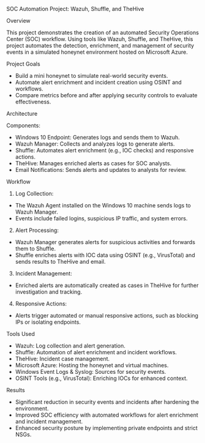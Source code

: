 SOC Automation Project: Wazuh, Shuffle, and TheHive

Overview

This project demonstrates the creation of an automated Security Operations Center (SOC) workflow. Using tools like Wazuh, Shuffle, and TheHive, this project automates the detection, enrichment, and management of security events in a simulated honeynet environment hosted on Microsoft Azure.

Project Goals

- Build a mini honeynet to simulate real-world security events.
- Automate alert enrichment and incident creation using OSINT and workflows.
- Compare metrics before and after applying security controls to evaluate effectiveness.


Architecture

Components:

- Windows 10 Endpoint: Generates logs and sends them to Wazuh.
- Wazuh Manager: Collects and analyzes logs to generate alerts.
- Shuffle: Automates alert enrichment (e.g., IOC checks) and responsive actions.
- TheHive: Manages enriched alerts as cases for SOC analysts.
- Email Notifications: Sends alerts and updates to analysts for review.


Workflow

1. Log Collection:
- The Wazuh Agent installed on the Windows 10 machine sends logs to Wazuh Manager.
- Events include failed logins, suspicious IP traffic, and system errors.
  
2. Alert Processing:
- Wazuh Manager generates alerts for suspicious activities and forwards them to Shuffle.
- Shuffle enriches alerts with IOC data using OSINT (e.g., VirusTotal) and sends results to TheHive and email.
  
3. Incident Management:
- Enriched alerts are automatically created as cases in TheHive for further investigation and tracking.

4. Responsive Actions:
- Alerts trigger automated or manual responsive actions, such as blocking IPs or isolating endpoints.





Tools Used

- Wazuh: Log collection and alert generation.
- Shuffle: Automation of alert enrichment and incident workflows.
- TheHive: Incident case management.
- Microsoft Azure: Hosting the honeynet and virtual machines.
- Windows Event Logs & Syslog: Sources for security events.
- OSINT Tools (e.g., VirusTotal): Enriching IOCs for enhanced context.


Results
- Significant reduction in security events and incidents after hardening the environment.
- Improved SOC efficiency with automated workflows for alert enrichment and incident management.
- Enhanced security posture by implementing private endpoints and strict NSGs.































